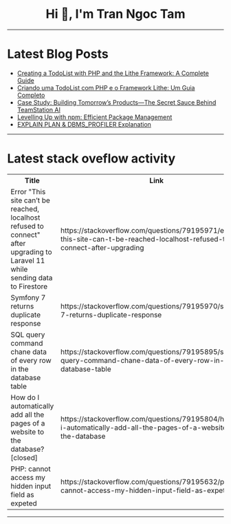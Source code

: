 <h1 align="center">Hi 👋, I'm Tran Ngoc Tam</h1>

---

# Latest Blog Posts 
<!-- BLOG-POST-LIST:START -->
- [Creating a TodoList with PHP and the Lithe Framework: A Complete Guide](https://dev.to/lithephp/creating-a-todolist-with-php-and-the-lithe-framework-a-complete-guide-28ho)
- [Criando uma TodoList com PHP e o Framework Lithe: Um Guia Completo](https://dev.to/lithephp/criando-uma-todolist-com-php-e-o-framework-lithe-um-guia-completo-4hh2)
- [Case Study: Building Tomorrow’s Products—The Secret Sauce Behind TeamStation AI](https://dev.to/teamstation/case-study-building-tomorrows-products-the-secret-sauce-behind-teamstation-ai-52bb)
- [Levelling Up with npm: Efficient Package Management](https://dev.to/imrancodes/levelling-up-with-npm-efficient-package-management-ckl)
- [EXPLAIN PLAN &amp; DBMS_PROFILER Explanation](https://dev.to/mrcaption49/explain-plan-2a5k)
<!-- BLOG-POST-LIST:END -->

---

# Latest stack oveflow activity
<table>
  <tr><th>Title</th><th>Link</th></tr>
  <!-- STACKOVERFLOW:START --><tr><td>Error &quot;This site can’t be reached, localhost refused to connect&quot; after upgrading to Laravel 11 while sending data to Firestore</td><td>https://stackoverflow.com/questions/79195971/error-this-site-can-t-be-reached-localhost-refused-to-connect-after-upgrading</td></tr><tr><td>Symfony 7 returns duplicate response</td><td>https://stackoverflow.com/questions/79195970/symfony-7-returns-duplicate-response</td></tr><tr><td>SQL query command chane data of every row in the database table</td><td>https://stackoverflow.com/questions/79195895/sql-query-command-chane-data-of-every-row-in-the-database-table</td></tr><tr><td>How do I automatically add all the pages of a website to the database? [closed]</td><td>https://stackoverflow.com/questions/79195804/how-do-i-automatically-add-all-the-pages-of-a-website-to-the-database</td></tr><tr><td>PHP: cannot access my hidden input field as expeted</td><td>https://stackoverflow.com/questions/79195632/php-cannot-access-my-hidden-input-field-as-expeted</td></tr><!-- STACKOVERFLOW:END -->
</table>

---


